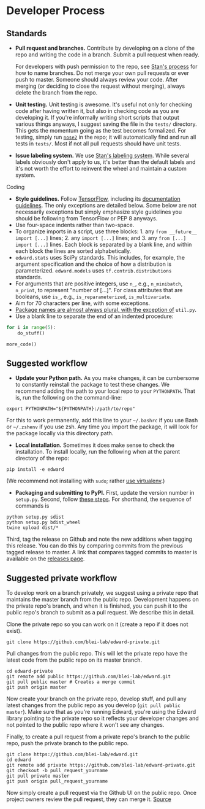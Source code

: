 # Developer Process
## Standards

+ __Pull request and branches.__ Contribute by developing on a clone of the repo and writing the code in a branch. Submit a pull request when ready.

    For developers with push permission to the repo, see [Stan's process](https://github.com/stan-dev/stan/wiki/Developer-Process#information-to-include-in-pull-request) for how to name branches.  Do not merge your own pull requests or ever push to master. Someone should always review your code.  After merging (or deciding to close the request without merging), always delete the branch from the repo.

+ __Unit testing.__ Unit testing is awesome. It's useful not only for checking code after having written it, but also in checking code as you are developing it. If you're informally writing short scripts that output various things anyways, I suggest saving the file in the `tests/` directory. This gets the momentum going as the test becomes formalized. For testing, simply run [`nose2`](http://nose2.readthedocs.io/en/latest/getting_started.html) in the repo; it will automatically find and run all tests in `tests/`. Most if not all pull requests should have unit tests.
+ __Issue labeling system.__ We use [Stan's labeling system](https://github.com/stan-dev/stan/pulls). While several labels obviously don't apply to us, it's better than the default labels and it's not worth the effort to reinvent the wheel and maintain a custom system.

Coding

+ __Style guidelines.__ Follow [TensorFlow](https://www.tensorflow.org/versions/r0.9/how_tos/style_guide.html), including its [documentation guidelines](https://www.tensorflow.org/versions/r0.9/how_tos/documentation/index.html).  The only exceptions are detailed below. Some below are not necessarily exceptions but simply emphasize style guidelines you should be following from TensorFlow or PEP 8 anyways.
+ Use four-space indents rather than two-space.
+ To organize imports in a script, use three blocks: 1. any `from __future__ import [...]` lines; 2. any `import [...]` lines; and 3. any `from [...] import [...]` lines. Each block is separated by a blank line, and within each block the lines are sorted alphabetically.
+ `edward.stats` uses SciPy standards. This includes, for example, the argument specification and the choice of how a distribution is parameterized. `edward.models` uses `tf.contrib.distributions` standards.
+ For arguments that are positive integers, use `n_`, e.g., `n_minibatch`, `n_print`, to represent "number of [...]".  For class attributes that are booleans, use `is_`, e.g., `is_reparameterized`, `is_multivariate`.
+ Aim for 70 characters per line, with some exceptions.
+ [Package names are almost always plural, with the exception of](http://programmers.stackexchange.com/questions/75919/should-package-names-be-singular-or-plural) `util.py`.
+ Use a blank line to separate the end of an indented procedure:
```python
for i in range(5):
    do_stuff()

more_code()
```

## Suggested workflow

+ __Update your Python path.__ As you make changes, it can be cumbersome to constantly reinstall the package to test these changes. We recommend adding the path to your local repo to your `PYTHONPATH`. That is, run the following on the command-line:
```{bash}
export PYTHONPATH="${PYTHONPATH}:/path/to/repo"
```
For this to work permanently, add this line to your `~/.bashrc` if you use Bash or `~/.zshenv` if you use zsh. Any time you import the package, it will look for the package locally via this directory path.

+ __Local installation.__ Sometimes it does make sense to check the installation. To install locally, run the following when at the parent directory of the repo:
```{bash}
pip install -e edward
```
(We recommend not installing with `sudo`; rather [use virtualenv](http://docs.python-guide.org/en/latest/starting/install/osx/).)

+ __Packaging and submitting to PyPI.__ First, update the version number in `setup.py`. Second, follow [these steps](https://packaging.python.org/en/latest/distributing/#packaging-your-project). For shorthand, the sequence of commands is
```{bash}
python setup.py sdist
python setup.py bdist_wheel
twine upload dist/*
```
Third, tag the release on Github and note the new additions when tagging this release. You can do this by comparing commits from the previous tagged release to master. A link that compares tagged commits to master is available on the [releases page](https://github.com/blei-lab/edward/releases).

## Suggested private workflow

To develop work on a branch privately, we suggest using a private repo that maintains the master branch from the public repo. Development happens on the private repo's branch, and when it is finished, you can push it to the public repo's branch to submit as a pull request. We describe this in detail.

Clone the private repo so you can work on it (create a repo if it does not exist).
```{bash}
git clone https://github.com/blei-lab/edward-private.git
```
Pull changes from the public repo. This will let the private repo have the latest code from the public repo on its master branch.
```{bash}
cd edward-private
git remote add public https://github.com/blei-lab/edward.git
git pull public master # Creates a merge commit
git push origin master
```
Now create your branch on the private repo, develop stuff, and pull any latest changes from the public repo as you develop (`git pull public master`). Make sure that as you're running Edward, you're using the Edward library pointing to the private repo so it reflects your developer changes and not pointed to the public repo where it won't see any changes.

Finally, to create a pull request from a private repo's branch to the public repo, push the private branch to the public repo.
```{bash}
git clone https://github.com/blei-lab/edward.git
cd edward
git remote add private https://github.com/blei-lab/edward-private.git
git checkout -b pull_request_yourname
git pull private master
git push origin pull_request_yourname
```
Now simply create a pull request via the Github UI on the public repo. Once project owners review the pull request, they can merge it. [Source](http://stackoverflow.com/questions/10065526/github-how-to-make-a-fork-of-public-repository-private/30352360#30352360)
